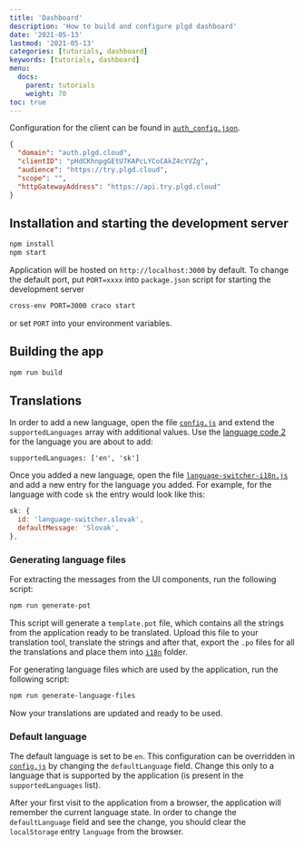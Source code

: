 ```yaml
---
title: 'Dashboard'
description: 'How to build and configure plgd dashboard'
date: '2021-05-13'
lastmod: '2021-05-13'
categories: [tutorials, dashboard]
keywords: [tutorials, dashboard]
menu:
  docs:
    parent: tutorials
    weight: 70
toc: true
---
```


Configuration for the client can be found in [`auth_config.json`](https://github.com/plgd-dev/hub/tree/main/http-gateway/web/src/auth_config.json).

```json
{
  "domain": "auth.plgd.cloud",
  "clientID": "pHdCKhnpgGEtU7KAPcLYCoCAkZ4cYVZg",
  "audience": "https://try.plgd.cloud",
  "scope": "",
  "httpGatewayAddress": "https://api.try.plgd.cloud"
}
```

## Installation and starting the development server

```bash
npm install
npm start
```

Application will be hosted on `http://localhost:3000` by default. To change the default port, put `PORT=xxxx` into `package.json` script for starting the development server

```bash
cross-env PORT=3000 craco start
```

or set `PORT` into your environment variables.

## Building the app

```bash
npm run build
```

## Translations

In order to add a new language, open the file [`config.js`](https://github.com/plgd-dev/hub/tree/main/http-gateway/web/src/config.js) and extend the `supportedLanguages` array with additional values. Use the [language code 2](https://www.science.co.il/language/Codes.php) for the language you are about to add:

`supportedLanguages: ['en', 'sk']`

Once you added a new language, open the file [`language-switcher-i18n.js`](https://github.com/plgd-dev/hub/tree/main/http-gateway/web/src/components/language-switcher/language-switcher-i18n.js) and add a new entry for the language you added. For example, for the language with code `sk` the entry would look like this:

```javascript
sk: {
  id: 'language-switcher.slovak',
  defaultMessage: 'Slovak',
},
```

### Generating language files

For extracting the messages from the UI components, run the following script:

```bash
npm run generate-pot
```

This script will generate a `template.pot` file, which contains all the strings from the application ready to be translated. Upload this file to your translation tool, translate the strings and after that, export the `.po` files for all the translations and place them into [`i18n`](https://github.com/plgd-dev/hub/tree/main/http-gateway/web/i18n) folder.

For generating language files which are used by the application, run the following script:

```bash
npm run generate-language-files
```

Now your translations are updated and ready to be used.

### Default language

The default language is set to be `en`. This configuration can be overridden in [`config.js`](https://github.com/plgd-dev/hub/tree/main/http-gateway/web/src/config.js) by changing the `defaultLanguage` field. Change this only to a language that is supported by the application (is present in the `supportedLanguages` list).

After your first visit to the application from a browser, the application will remember the current language state. In order to change the `defaultLanguage` field and see the change, you should clear the `localStorage` entry `language` from the browser.
